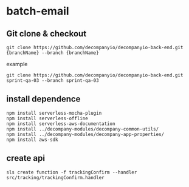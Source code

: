 # batch-email

## Git clone & checkout

```shell
git clone https://github.com/decompanyio/decompanyio-back-end.git {branchName} --branch {branchName}
```

example

```shell
git clone https://github.com/decompanyio/decompanyio-back-end.git sprint-qa-03 --branch sprint-qa-03
```

## install dependence

```shell
npm install serverless-mocha-plugin
npm install serverless-offline
npm install serverless-aws-documentation
npm install ../decompany-modules/decompany-common-utils/
npm install ../decompany-modules/decompany-app-properties/
npm install aws-sdk
```

## create api

```shell
sls create function -f trackingConfirm --handler src/tracking/trackingConfirm.handler
```
